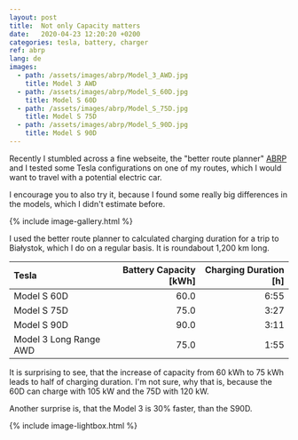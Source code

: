 ```yaml
---
layout: post
title:  Not only Capacity matters
date:   2020-04-23 12:20:20 +0200
categories: tesla, battery, charger
ref: abrp
lang: de
images:
  - path: /assets/images/abrp/Model_3_AWD.jpg
    title: Model 3 AWD
  - path: /assets/images/abrp/Model_S_60D.jpg
    title: Model S 60D
  - path: /assets/images/abrp/Model_S_75D.jpg
    title: Model S 75D
  - path: /assets/images/abrp/Model_S_90D.jpg
    title: Model S 90D
---
```


Recently I stumbled across a fine webseite, the "better route planner"
[ABRP](https://abetterrouteplanner.com) and I tested some Tesla configurations on one of my
routes, which I would want to travel with a potential electric car.

I encourage you to also try it, because I found some really big differences in the models, which
I didn't estimate before.

{% include image-gallery.html %}

I used the better route planner to calculated charging duration for a trip to Białystok, which
I do on a regular basis. It is roundabout 1,200 km long.

| Tesla                  |Battery Capacity [kWh] | Charging Duration [h] |
|:-----------------------|----------------------:|----------------------:|
| Model S 60D            |                 60.0  |                  6:55 |
| Model S 75D            |                 75.0  |                  3:27 |
| Model S 90D            |                 90.0  |                  3:11 |
| Model 3 Long Range AWD |                 75.0  |                  1:55 |

It is surprising to see, that the increase of capacity from 60 kWh to 75 kWh leads to half of
charging duration. I'm not sure, why that is, because the 60D can charge with 105 kW and the
75D with 120 kW.

Another surprise is, that the Model 3 is 30% faster, than the S90D.

{% include image-lightbox.html %}
